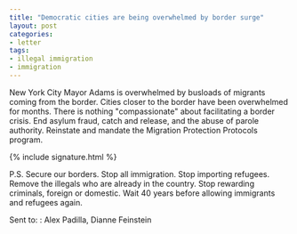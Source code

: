 ```yaml
---
title: "Democratic cities are being overwhelmed by border surge"
layout: post
categories:
- letter
tags:
- illegal immigration
- immigration
---
```


New York City Mayor Adams is overwhelmed by busloads of migrants coming from the border. Cities closer to the border have been overwhelmed for months. There is nothing "compassionate" about facilitating a border crisis. End asylum fraud, catch and release, and the abuse of parole authority. Reinstate and mandate the Migration Protection Protocols program.

{% include signature.html %}

P.S. Secure our borders. Stop all immigration. Stop importing refugees. Remove the illegals who are already in the country. Stop rewarding criminals, foreign or domestic. Wait 40 years before allowing immigrants and refugees again.

Sent to:
: Alex Padilla, Dianne Feinstein

